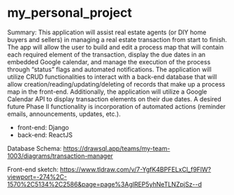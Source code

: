 # my_personal_project
Summary: This application will assist real estate agents (or DIY home buyers and sellers) in managing a real estate transaction from start to finish. The app will allow the user to build and edit a process map that will contain each required element of the transaction, display the due dates in an embedded Google calendar, and manage the execution of the process through “status” flags and automated notifications.  The application will utilize CRUD functionalities to interact with a back-end database that will allow creation/reading/updating/deleting of records that make up a process map in the front-end.  Additionally, the application will utilize a Google Calendar API to display transaction elements on their due dates. A desired future Phase II functionality is incorporation of automated actions (reminder emails, announcements, updates, etc.).

- front-end: Django
- back-end: ReactJS

Database Schema: https://drawsql.app/teams/my-team-1003/diagrams/transaction-manager

Front-end sketch: https://www.tldraw.com/v/7-YgfK4BPFELxCl_f9FlW?viewport=-274%2C-1570%2C5134%2C2586&page=page%3AglREP5yhNeTLNZpjSz--d

